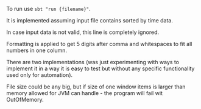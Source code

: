 To run use `sbt "run {filename}"`.

It is implemented assuming input file contains sorted by time data.

In case input data is not valid, this line is completely ignored.

Formatting is applied to get 5 digits after comma and whitespaces to fit all numbers in one column.

There are two implementations (was just experimenting with ways to implement it in a way it is easy to test
but without any specific functionality used only for automation).

File size could be any big, but if size of one window items is larger than memory allowed for JVM can 
handle - the program will fail wit OutOfMemory.
